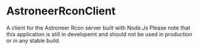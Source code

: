 # AstroneerRconClient
A client for the Astroneer Rcon server built with Node.Js
Please note that this application is still in developemt and should not be used in production or in any stable build.
